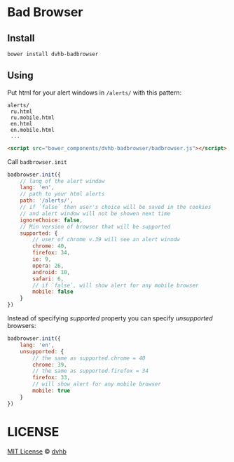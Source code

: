 # Bad Browser
## Install
```
bower install dvhb-badbrowser
```
## Using
Put html for your alert windows in `/alerts/` with this pattern:
```
alerts/
 ru.html
 ru.mobile.html
 en.html
 en.mobile.html
 ...
```
```html
<script src="bower_components/dvhb-badbrowser/badbrowser.js"></script>
```

Call `badbrowser.init`

```js
badbrowser.init({
    // lang of the alert window
    lang: 'en',
    // path to your html alerts
    path: '/alerts/',
    // if `false` then user's choice will be saved in the cookies
    // and alert window will not be showen next time
    ignoreChoice: false,
    // Min version of browser that will be supported
    supported: {
        // user of chrome v.39 will see an alert winodw
        chrome: 40,
        firefox: 34,
        ie: 9,
        opera: 26,
        android: 10,
        safari: 6,
        // if `false`, will show alert for any mobile browser
        mobile: false
    }
})
```

Instead of specifying *supported* property you can specify *unsupported* browsers:
```js
badbrowser.init({
    lang: 'en',
    unsupported: {
        // the same as supported.chrome = 40
        chrome: 39,
        // the same as supported.firefox = 34
        firefox: 33,
        // will show alert for any mobile browser
        mobile: true
    }
})
```

# LICENSE
[MIT License](./LICENSE) © [dvhb](http://dvhb.ru/)
